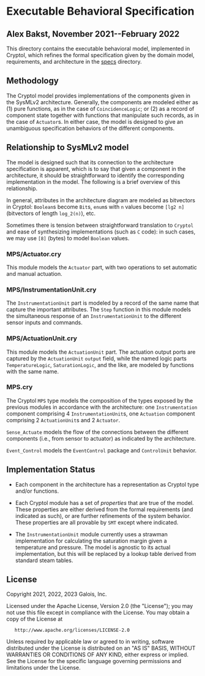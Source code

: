 # Executable Behavioral Specification

## Alex Bakst, November 2021--February 2022

This directory contains the executable behavioral model, implemented in Cryptol,
which refines the formal specification given by the domain model, requirements,
and architecture in the [specs](../specs) directory.

## Methodology

The Cryptol model provides implementations of the components given in the
SysMLv2 architecture. Generally, the components are modeled either as (1) pure
functions, as in the case of `CoincidenceLogic`; or (2) as a record of component
state together with functions that manipulate such records, as in the case of
`Actuator`s. In either case, the model is designed to give an unambiguous
specification behaviors of the different components.

## Relationship to SysMLv2 model

The model is designed such that its connection to the architecture specification
is apparent, which is to say that given a component in the architecture, it
should be straightforward to identify the corresponding implementation in the
model. The following is a brief overview of this relationship.

In general, attributes in the architecture diagram are modeled as bitvectors in
Cryptol: `Boolean`s become `Bit`s, `enum`s with `n` values become `[lg2 n]`
(bitvectors of length `log_2(n)`), etc. 

Sometimes there is tension between straightforward translation to `Cryptol` and
ease of synthesizing implementations (such as `C` code): in such cases, we may
use `[8]` (bytes) to model `Boolean` values.

### MPS/Actuator.cry

This module models the `Actuator` part, with two operations to set automatic and
manual actuation.

### MPS/InstrumentationUnit.cry

The `InstrumentationUnit` part is modeled by a record of the same name that
capture the important attributes. The `Step` function in this module models the
simultaneous response of an `InstrumentationUnit` to the different sensor inputs
and commands.

### MPS/ActuationUnit.cry

This module models the `ActuationUnit` part. The actuation output ports are
captured by the `ActuationUnit` `output` field, while the named logic parts
`TemperatureLogic`, `SaturationLogic`, and the like, are modeled by functions
with the same name.

### MPS.cry

The Cryptol `MPS` type models the composition of the types exposed by the
previous modules in accordance with the architecture: one `Instrumentation`
component comprising 4 `InstrumentationUnit`s, one `Actuation` component
comprising 2 `ActuationUnit`s and 2 `Actuator`.

`Sense_Actuate` models the flow of the connections between the different
components (i.e., from sensor to actuator) as indicated by the architecture.

`Event_Control` models the `EventControl` package and `ControlUnit`
behavior.

## Implementation Status

- Each component in the architecture has a representation as Cryptol
  type and/or functions.

- Each Cryptol module has a set of _properties_ that are true of the
  model. These properties are either derived from the formal
  requirements (and indicated as such), or are further refinements of
  the system behavior. These properties are all provable by `SMT`
  except where indicated.
  
- The `InstrumentationUnit` module currently uses a strawman
  implementation for calculating the saturation margin given a
  temperature and pressure. The model is agnostic to its actual
  implementation, but this will be replaced by a lookup table derived
  from standard steam tables.

## License

   Copyright 2021, 2022, 2023 Galois, Inc.

   Licensed under the Apache License, Version 2.0 (the "License");
   you may not use this file except in compliance with the License.
   You may obtain a copy of the License at

       http://www.apache.org/licenses/LICENSE-2.0

   Unless required by applicable law or agreed to in writing, software
   distributed under the License is distributed on an "AS IS" BASIS,
   WITHOUT WARRANTIES OR CONDITIONS OF ANY KIND, either express or implied.
   See the License for the specific language governing permissions and
   limitations under the License.
